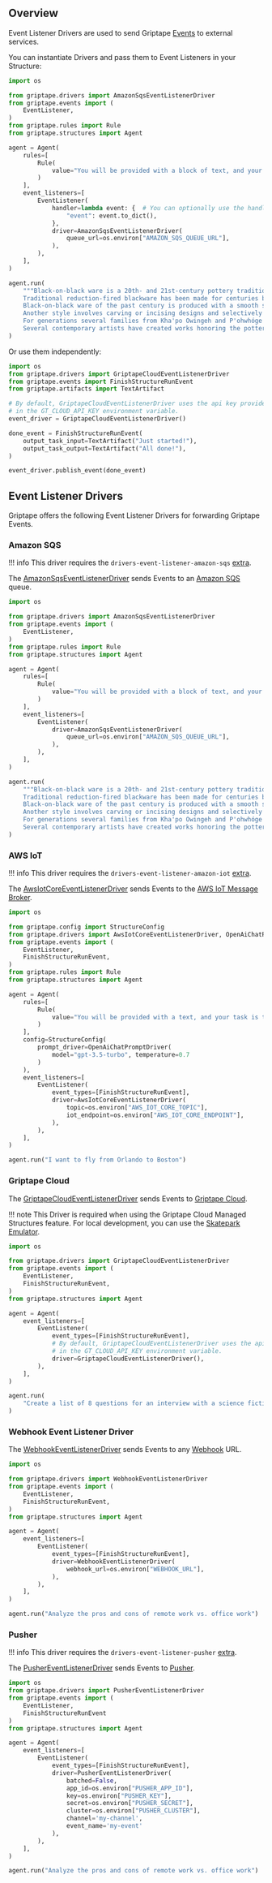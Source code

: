 ## Overview

Event Listener Drivers are used to send Griptape [Events](../misc/events.md) to external services.

You can instantiate Drivers and pass them to Event Listeners in your Structure:

```python
import os

from griptape.drivers import AmazonSqsEventListenerDriver
from griptape.events import (
    EventListener,
)
from griptape.rules import Rule
from griptape.structures import Agent

agent = Agent(
    rules=[
        Rule(
            value="You will be provided with a block of text, and your task is to extract a list of keywords from it."
        )
    ],
    event_listeners=[
        EventListener(
            handler=lambda event: {  # You can optionally use the handler to transform the event payload before sending it to the Driver
                "event": event.to_dict(),
            },
            driver=AmazonSqsEventListenerDriver(
                queue_url=os.environ["AMAZON_SQS_QUEUE_URL"],
            ),
        ),
    ],
)

agent.run(
    """Black-on-black ware is a 20th- and 21st-century pottery tradition developed by the Puebloan Native American ceramic artists in Northern New Mexico.
    Traditional reduction-fired blackware has been made for centuries by pueblo artists.
    Black-on-black ware of the past century is produced with a smooth surface, with the designs applied through selective burnishing or the application of refractory slip.
    Another style involves carving or incising designs and selectively polishing the raised areas.
    For generations several families from Kha'po Owingeh and P'ohwhóge Owingeh pueblos have been making black-on-black ware with the techniques passed down from matriarch potters. Artists from other pueblos have also produced black-on-black ware.
    Several contemporary artists have created works honoring the pottery of their ancestors."""
)
```

Or use them independently:

```python
import os
from griptape.drivers import GriptapeCloudEventListenerDriver
from griptape.events import FinishStructureRunEvent
from griptape.artifacts import TextArtifact

# By default, GriptapeCloudEventListenerDriver uses the api key provided
# in the GT_CLOUD_API_KEY environment variable.
event_driver = GriptapeCloudEventListenerDriver()  

done_event = FinishStructureRunEvent(
    output_task_input=TextArtifact("Just started!"),
    output_task_output=TextArtifact("All done!"),
)

event_driver.publish_event(done_event)
```

## Event Listener Drivers

Griptape offers the following Event Listener Drivers for forwarding Griptape Events.

### Amazon SQS

!!! info
    This driver requires the `drivers-event-listener-amazon-sqs` [extra](../index.md#extras).

The [AmazonSqsEventListenerDriver](../../reference/griptape/drivers/event_listener/amazon_sqs_event_listener_driver.md) sends Events to an [Amazon SQS](https://aws.amazon.com/sqs/) queue.

```python
import os

from griptape.drivers import AmazonSqsEventListenerDriver
from griptape.events import (
    EventListener,
)
from griptape.rules import Rule
from griptape.structures import Agent

agent = Agent(
    rules=[
        Rule(
            value="You will be provided with a block of text, and your task is to extract a list of keywords from it."
        )
    ],
    event_listeners=[
        EventListener(
            driver=AmazonSqsEventListenerDriver(
                queue_url=os.environ["AMAZON_SQS_QUEUE_URL"],
            ),
        ),
    ],
)

agent.run(
    """Black-on-black ware is a 20th- and 21st-century pottery tradition developed by the Puebloan Native American ceramic artists in Northern New Mexico.
    Traditional reduction-fired blackware has been made for centuries by pueblo artists.
    Black-on-black ware of the past century is produced with a smooth surface, with the designs applied through selective burnishing or the application of refractory slip.
    Another style involves carving or incising designs and selectively polishing the raised areas.
    For generations several families from Kha'po Owingeh and P'ohwhóge Owingeh pueblos have been making black-on-black ware with the techniques passed down from matriarch potters. Artists from other pueblos have also produced black-on-black ware.
    Several contemporary artists have created works honoring the pottery of their ancestors."""
)
```

### AWS IoT

!!! info
    This driver requires the `drivers-event-listener-amazon-iot` [extra](../index.md#extras).

The [AwsIotCoreEventListenerDriver](../../reference/griptape/drivers/event_listener/aws_iot_core_event_listener_driver.md) sends Events to the [AWS IoT Message Broker](https://aws.amazon.com/iot-core/).

```python
import os

from griptape.config import StructureConfig
from griptape.drivers import AwsIotCoreEventListenerDriver, OpenAiChatPromptDriver
from griptape.events import (
    EventListener,
    FinishStructureRunEvent,
)
from griptape.rules import Rule
from griptape.structures import Agent

agent = Agent(
    rules=[
        Rule(
            value="You will be provided with a text, and your task is to extract the airport codes from it."
        )
    ],
    config=StructureConfig(
        prompt_driver=OpenAiChatPromptDriver(
            model="gpt-3.5-turbo", temperature=0.7
        )
    ),
    event_listeners=[
        EventListener(
            event_types=[FinishStructureRunEvent],
            driver=AwsIotCoreEventListenerDriver(
                topic=os.environ["AWS_IOT_CORE_TOPIC"],
                iot_endpoint=os.environ["AWS_IOT_CORE_ENDPOINT"],
            ),
        ),
    ],
)

agent.run("I want to fly from Orlando to Boston")
```

### Griptape Cloud

The [GriptapeCloudEventListenerDriver](../../reference/griptape/drivers/event_listener/griptape_cloud_event_listener_driver.md) sends Events to [Griptape Cloud](https://www.griptape.ai/cloud).

!!! note
    This Driver is required when using the Griptape Cloud Managed Structures feature. For local development, you can use the [Skatepark Emulator](https://github.com/griptape-ai/griptape-cli?tab=readme-ov-file#skatepark-emulator).

```python
import os

from griptape.drivers import GriptapeCloudEventListenerDriver
from griptape.events import (
    EventListener,
    FinishStructureRunEvent,
)
from griptape.structures import Agent

agent = Agent(
    event_listeners=[
        EventListener(
            event_types=[FinishStructureRunEvent],
            # By default, GriptapeCloudEventListenerDriver uses the api key provided
            # in the GT_CLOUD_API_KEY environment variable.
            driver=GriptapeCloudEventListenerDriver(),
        ),
    ],
)

agent.run(
    "Create a list of 8 questions for an interview with a science fiction author."
)
``` 

### Webhook Event Listener Driver

The [WebhookEventListenerDriver](../../reference/griptape/drivers/event_listener/webhook_event_listener_driver.md) sends Events to any [Webhook](https://en.wikipedia.org/wiki/Webhook) URL.

```python
import os

from griptape.drivers import WebhookEventListenerDriver
from griptape.events import (
    EventListener,
    FinishStructureRunEvent,
)
from griptape.structures import Agent

agent = Agent(
    event_listeners=[
        EventListener(
            event_types=[FinishStructureRunEvent],
            driver=WebhookEventListenerDriver(
                webhook_url=os.environ["WEBHOOK_URL"],
            ),
        ),
    ],
)

agent.run("Analyze the pros and cons of remote work vs. office work")
```
### Pusher

!!! info
    This driver requires the `drivers-event-listener-pusher` [extra](../index.md#extras).

The [PusherEventListenerDriver](../../reference/griptape/drivers/event_listener/pusher_event_listener_driver.md) sends Events to [Pusher](https://pusher.com).

```python
import os
from griptape.drivers import PusherEventListenerDriver
from griptape.events import (
    EventListener,
    FinishStructureRunEvent
)
from griptape.structures import Agent

agent = Agent(
    event_listeners=[
        EventListener(
            event_types=[FinishStructureRunEvent],
            driver=PusherEventListenerDriver(
                batched=False,
                app_id=os.environ["PUSHER_APP_ID"],
                key=os.environ["PUSHER_KEY"],
                secret=os.environ["PUSHER_SECRET"],
                cluster=os.environ["PUSHER_CLUSTER"],
                channel='my-channel',
                event_name='my-event'
            ),
        ),
    ],
)

agent.run("Analyze the pros and cons of remote work vs. office work")

```
